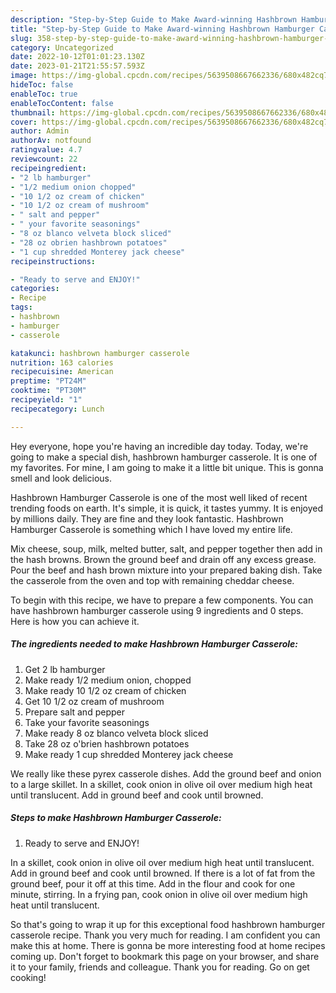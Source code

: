 ```yaml
---
description: "Step-by-Step Guide to Make Award-winning Hashbrown Hamburger Casserole"
title: "Step-by-Step Guide to Make Award-winning Hashbrown Hamburger Casserole"
slug: 358-step-by-step-guide-to-make-award-winning-hashbrown-hamburger-casserole
category: Uncategorized
date: 2022-10-12T01:01:23.130Z
date: 2023-01-21T21:55:57.593Z
image: https://img-global.cpcdn.com/recipes/5639508667662336/680x482cq70/hashbrown-hamburger-casserole-recipe-main-photo.jpg
hideToc: false
enableToc: true
enableTocContent: false
thumbnail: https://img-global.cpcdn.com/recipes/5639508667662336/680x482cq70/hashbrown-hamburger-casserole-recipe-main-photo.jpg
cover: https://img-global.cpcdn.com/recipes/5639508667662336/680x482cq70/hashbrown-hamburger-casserole-recipe-main-photo.jpg
author: Admin
authorAv: notfound
ratingvalue: 4.7
reviewcount: 22
recipeingredient:
- "2 lb hamburger"
- "1/2 medium onion chopped"
- "10 1/2 oz cream of chicken"
- "10 1/2 oz cream of mushroom"
- " salt and pepper"
- " your favorite seasonings"
- "8 oz blanco velveta block sliced"
- "28 oz obrien hashbrown potatoes"
- "1 cup shredded Monterey jack cheese"
recipeinstructions:

- "Ready to serve and ENJOY!"
categories:
- Recipe
tags:
- hashbrown
- hamburger
- casserole

katakunci: hashbrown hamburger casserole 
nutrition: 163 calories
recipecuisine: American
preptime: "PT24M"
cooktime: "PT30M"
recipeyield: "1"
recipecategory: Lunch

---
```



Hey everyone, hope you're having an incredible day today. Today, we're going to make a special dish, hashbrown hamburger casserole. It is one of my favorites. For mine, I am going to make it a little bit unique. This is gonna smell and look delicious.

Hashbrown Hamburger Casserole is one of the most well liked of recent trending foods on earth. It's simple, it is quick, it tastes yummy. It is enjoyed by millions daily. They are fine and they look fantastic. Hashbrown Hamburger Casserole is something which I have loved my entire life.

Mix cheese, soup, milk, melted butter, salt, and pepper together then add in the hash browns. Brown the ground beef and drain off any excess grease. Pour the beef and hash brown mixture into your prepared baking dish. Take the casserole from the oven and top with remaining cheddar cheese.


To begin with this recipe, we have to prepare a few components. You can have hashbrown hamburger casserole using 9 ingredients and 0 steps. Here is how you can achieve it.

<!--inarticleads1-->

##### The ingredients needed to make Hashbrown Hamburger Casserole:

1. Get 2 lb hamburger
1. Make ready 1/2 medium onion, chopped
1. Make ready 10 1/2 oz cream of chicken
1. Get 10 1/2 oz cream of mushroom
1. Prepare  salt and pepper
1. Take  your favorite seasonings
1. Make ready 8 oz blanco velveta block sliced
1. Take 28 oz o&#39;brien hashbrown potatoes
1. Make ready 1 cup shredded Monterey jack cheese


We really like these pyrex casserole dishes. Add the ground beef and onion to a large skillet. In a skillet, cook onion in olive oil over medium high heat until translucent. Add in ground beef and cook until browned. 

<!--inarticleads2-->

##### Steps to make Hashbrown Hamburger Casserole:


1. Ready to serve and ENJOY!

In a skillet, cook onion in olive oil over medium high heat until translucent. Add in ground beef and cook until browned. If there is a lot of fat from the ground beef, pour it off at this time. Add in the flour and cook for one minute, stirring. In a frying pan, cook onion in olive oil over medium high heat until translucent. 

So that's going to wrap it up for this exceptional food hashbrown hamburger casserole recipe. Thank you very much for reading. I am confident you can make this at home. There is gonna be more interesting food at home recipes coming up. Don't forget to bookmark this page on your browser, and share it to your family, friends and colleague. Thank you for reading. Go on get cooking!
